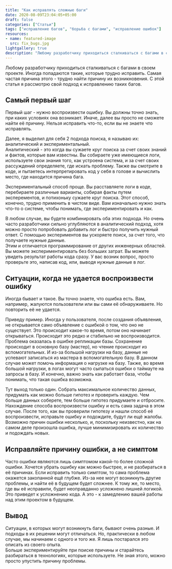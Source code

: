 ```yaml
---
title: "Как исправлять сложные баги"
date: 2020-08-09T23:04:05+05:00
draft: false
categories: ["Статьи"]
tags: ["исправление багов", "борьба с багами", "исправление ошибок"]
resources:
- name: featured-image
  src: fix_bugs.jpg
lightgallery: true
description: "Любому разработчику приходиться сталкиваться с багами в своем проекте. Иногда попадаются такие, которые трудно исправить. Самая частая причина этого - трудно найти причину их возникновения. С этой статья я рассмотрю свой подход к исправлению таких багов."
---
```

Любому разработчику приходиться сталкиваться с багами в своем проекте. Иногда попадаются такие, которые трудно исправить. Самая частая причина этого - трудно найти причину их возникновения. С этой статья я рассмотрю свой подход к исправлению таких багов.

## Самый первый шаг
Первый шаг - нужно воспроизвести ошибку. Вы должны точно знать, при каких условиях она возникает. Иначе, далее вы просто не сможете найти её причину. Нельзя исправить что-то, если вы не знаете что исправлять.  

Далее, я выделил для себя 2 подхода поиска, я называю их: аналитический и экспериментальный.  
Аналитический - это когда вы сужаете круг поиска за счет своих знаний и фактов, которые вам известны. Вы собираете уже имеющиеся логи, используете свои знания того, как устроена система, и за счет своих рассуждений определяете, где искать проблему. Также вы смотрите в коде, и пытаетесь интерпретировать код у себя в голове и вычислить место, где находится причина бага.

Экспериментальный способ проще. Вы расставляете логи в коде, перебираете различные варианты, собирая факты путем эксперементов, и потихоньку сужаете круг поиска. Этот способ, конечно, трудно применить в чистом виде. Вам изначально нужно знать что-то о системе, чтобы понимать, где экспериментировать и как.  

В любом случае, вы будете комбинировать оба этих подхода. Но очень часто разработчики сильно углубляются в аналитический подход, хотя можно просто попробовать добавить лог и быстро получить нужный ответ. С помощью экспериментов вы ускоряете поиск, за счет того, что получаете нужные данные.  
Этим и отличается программирование от других инженерных областей. Вы можете экспериментировать без больших затрат. Вы можете увидеть результат работы кода сразу. У вас возник вопрос, просто проверьте это, написав код, или, выводя нужные данные в лог.  

## Ситуации, когда не удается воспроизвести ошибку
Иногда бывает и такое. Вы точно знаете, что ошибка есть. Вам, например, жалуются пользователи или вы сами её обнаруживаете. Но повторить её не удается.  

Приведу пример. Иногда у пользователя, после создания объявления, не открывается само объявление с ошибкой о том, что оно не существует. Это происходит какое-то время, потом оно начинает открываться. Происходит это редко и стабильно не воспроизводится. Проблема оказалась в ошибке репликации базы. Сохранение происходит в основную базу (мастер), но чтение происходит из вспомогательных. И из-за большой нагрузки на базу, данные не успевают записаться из мастера в вспомогательную базу. В данном случае может помочь информация о нагрузке на базу. Также, во время большой нагрузки, в логах могут часто сыпаться ошибки о таймауте на запросы в базу. И конечно, важно знать как работает база, чтобы понимать, что такая ошибка возможна.  

Тут выход только один. Собрать максимальное количество данных, придумать как можно больше гипотез и проверить каждую. Чем больше данных соберете, тем больше гипотез придумаете и отбросите.
Нахождение способа воспроизвести ошибку и есть сама задача в этом случае. После того, как вы проверили гипотезу и нашли способ её воспроизвести, исправьте ошибку и подождите, будут ли ещё жалобы. Возможно причин ошибки несколько, и, поскольку неизвестно, как на самом деле произошла ошибка, лучше минимизировать их количество и подождать новых.  

## Исправляйте причину ошибки, а не симптом
Часто ошибки являются лишь симптомом какой-то более сложной ошибки. Хочется убрать ошибку как можно быстрее, и не разбираться в её причинах.
Если исправить только симптом, то сама проблема окажется закопанной ещё глубже. Из-за нее могут возникнуть другие проблемы, и найти её в будущем будет сложнее. К тому же, то место, где вы её исправили, будет неоправданно усложнено лишней логикой. Это приведет к усложнению кода. А это - к замедлению вашей работы над этим проектом в будущем.

## Вывод
Ситуации, в которых могут возникнуть баги, бывают очень разные. И подходы в их решении могут отличаться. Но, практически в любом случае, мы начинаем с одного и того же. Я лишь постарался это описать из своего опыта.  
Больше экспериментируйте при поиске причины и старайтесь разбираться в технологиях, которые используете. Не зная этого, можно просто упустить причину проблемы.  


